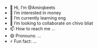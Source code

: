- 👋 Hi, I’m @Amirqbeets
- 👀 I’m interested in money
- 🌱 I’m currently learning eng
- 💞️ I’m looking to collaborate on chivo bliat
- 📫 How to reach me ...
- 😄 Pronouns: ...
- ⚡ Fun fact: ...

<!---
Amirqbeets/Amirqbeets is a ✨ special ✨ repository because its `README.md` (this file) appears on your GitHub profile.
You can click the Preview link to take a look at your changes.
--->
